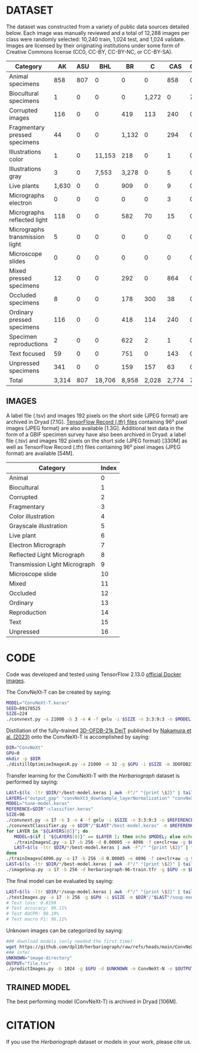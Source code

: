 # DATASET

The dataset was constructed from a variety of public data sources detailed below. Each image was manually reviewed and a total of 12,288 images per class were randomly selected: 10,240 train, 1,024 test, and 1,024 validate. Images are licensed by their originating institutions under some form of Creative Commons license (CC0, CC-BY, CC-BY-NC, or CC-BY-SA).

<!-- find raw-dataset -type f -name '*.jpg' | awk -F/ '{print $2,$3}' | sort | uniq -c | awk 'BEGIN{OFS="\t"; c=""; n=0}{if(NR==1){c=$2}; if(c==$2){n+=$1}else{print "Total",c,n; c=$2; n=$1}; print $3,$2,$1}END{print "Total",c,n}' | datamash crosstab 2,1 unique 3 | perl -pe 's*N/A*0*g; s/^\t/Category\t/' | awk -F'\t' 'BEGIN{OFS="\t"}{if(NR>1){for(k=2; k<=NF; k++){totals[k]+=$k}}; print $0}END{printf "Total\t"; for(k=2; k<2+length(totals); k++){printf "%s\t", totals[k]}; printf "\n"}' | awk -F'\t' 'BEGIN{OFS="\t"}{print $1,$2,$3,$4,$5,$6,$7,$8,$9,$10,$11,$12,$13,$14,$15,$16,$17,$18,$19,$20,$21,$22,$23,$24,$25,$26,$27,$28,$29,$30,$31,$32,$33,$34,$35,$36,$37,$39,$40,$41,$42,$43,$44,$45,$38}' | awk -F'\t' '{if(NR==1){print $0}else{printf $1"\t"; for(k=2; k<=NF; k++){printf("%\047d\t",$k)}; printf "\n"}}' | perl -pe 's/-/ /g; s/^([a-z])/\U$1/' | csv2md -d $'\t' -->

| Category                       | AK    | ASU | BHL    | BR    | C     | CAS   | CHNDM | COLO | E     | F      | FMNH | GH    | K     | KY  | L      | LY    | MA  | MCZ | MICH  | MO    | MPU   | MZH | Met   | NCU   | NHMD | NHMO | NMR | NY     | O     | P      | RSA   | SDNHM | TEX | TRH   | TTU | TU  | Tw     | UA  | UHIM | UMMZ | US     | YPM | YU    | Total   |
| ------------------------------ | ----- | --- | ------ | ----- | ----- | ----- | ----- | ---- | ----- | ------ | ---- | ----- | ----- | --- | ------ | ----- | --- | --- | ----- | ----- | ----- | --- | ----- | ----- | ---- | ---- | --- | ------ | ----- | ------ | ----- | ----- | --- | ----- | --- | --- | ------ | --- | ---- | ---- | ------ | --- | ----- | ------- |
| Animal specimens               | 858   | 807 | 0      | 0     | 0     | 858   | 0     | 0    | 0     | 0      | 857  | 0     | 0     | 857 | 0      | 0     | 0   | 848 | 0     | 0     | 0     | 857 | 0     | 0     | 417  | 857  | 857 | 0      | 0     | 0      | 0     | 505   | 0   | 0     | 388 | 857 | 0      | 857 | 91   | 676  | 0      | 840 | 1     | 12,288  |
| Biocultural specimens          | 1     | 0   | 0      | 0     | 1,272 | 0     | 714   | 0    | 0     | 3,026  | 0    | 0     | 1,925 | 0   | 47     | 1     | 0   | 0   | 0     | 141   | 0     | 0   | 5,157 | 0     | 0    | 0    | 0   | 3      | 0     | 0      | 0     | 0     | 1   | 0     | 0   | 0   | 0      | 0   | 0    | 0    | 0      | 0   | 0     | 12,288  |
| Corrupted images               | 116   | 0   | 0      | 419   | 113   | 240   | 0     | 104  | 387   | 943    | 0    | 362   | 0     | 0   | 310    | 702   | 70  | 0   | 593   | 151   | 215   | 0   | 0     | 246   | 0    | 0    | 0   | 2,992  | 498   | 1,633  | 483   | 0     | 55  | 138   | 0   | 0   | 0      | 0   | 0    | 0    | 1,071  | 0   | 447   | 12,288  |
| Fragmentary pressed specimens  | 44    | 0   | 0      | 1,132 | 0     | 294   | 0     | 50   | 209   | 1,632  | 0    | 242   | 0     | 0   | 1,418  | 1,268 | 57  | 0   | 81    | 11    | 152   | 0   | 0     | 299   | 0    | 0    | 0   | 1,502  | 99    | 1,909  | 222   | 0     | 84  | 156   | 0   | 0   | 0      | 0   | 0    | 0    | 1,398  | 0   | 29    | 12,288  |
| Illustrations color            | 1     | 0   | 11,153 | 218   | 0     | 1     | 0     | 1    | 16    | 48     | 0    | 1     | 28    | 0   | 3      | 6     | 0   | 0   | 0     | 39    | 10    | 0   | 0     | 0     | 0    | 0    | 0   | 711    | 0     | 41     | 10    | 0     | 0   | 0     | 0   | 0   | 0      | 0   | 0    | 0    | 1      | 0   | 0     | 12,288  |
| Illustrations gray             | 3     | 0   | 7,553  | 3,278 | 0     | 5     | 0     | 1    | 177   | 299    | 0    | 4     | 0     | 0   | 67     | 4     | 41  | 0   | 1     | 26    | 91    | 0   | 0     | 0     | 0    | 0    | 0   | 57     | 2     | 599    | 71    | 0     | 3   | 0     | 0   | 0   | 0      | 0   | 0    | 0    | 4      | 0   | 2     | 12,288  |
| Live plants                    | 1,630 | 0   | 0      | 909   | 0     | 9     | 0     | 13   | 1,638 | 530    | 0    | 3     | 3     | 0   | 10     | 41    | 11  | 0   | 7     | 1,631 | 7     | 0   | 0     | 257   | 0    | 0    | 0   | 1,630  | 10    | 1,630  | 53    | 0     | 120 | 507   | 0   | 0   | 0      | 0   | 0    | 0    | 1,631  | 0   | 8     | 12,288  |
| Micrographs electron           | 0     | 0   | 0      | 0     | 0     | 3     | 0     | 0    | 6     | 0      | 0    | 0     | 0     | 0   | 0      | 0     | 1   | 0   | 0     | 1     | 1     | 0   | 0     | 0     | 0    | 0    | 0   | 3,864  | 0     | 48     | 0     | 0     | 1   | 0     | 0   | 0   | 2,301  | 0   | 0    | 0    | 6,061  | 0   | 1     | 12,288  |
| Micrographs reflected light    | 118   | 0   | 0      | 582   | 70    | 15    | 0     | 72   | 178   | 2,078  | 0    | 315   | 0     | 0   | 20     | 566   | 13  | 0   | 642   | 98    | 253   | 0   | 0     | 25    | 0    | 0    | 0   | 2,371  | 768   | 2,914  | 4     | 0     | 0   | 148   | 0   | 0   | 71     | 0   | 0    | 0    | 121    | 0   | 846   | 12,288  |
| Micrographs transmission light | 5     | 0   | 0      | 0     | 0     | 0     | 0     | 0    | 1     | 0      | 0    | 0     | 4,577 | 0   | 0      | 0     | 0   | 0   | 0     | 0     | 0     | 0   | 0     | 0     | 0    | 0    | 0   | 2      | 0     | 69     | 0     | 0     | 0   | 0     | 0   | 0   | 7,609  | 0   | 0    | 0    | 25     | 0   | 0     | 12,288  |
| Microscope slides              | 0     | 0   | 0      | 0     | 0     | 0     | 0     | 0    | 0     | 0      | 0    | 0     | 1,354 | 0   | 10,934 | 0     | 0   | 0   | 0     | 0     | 0     | 0   | 0     | 0     | 0    | 0    | 0   | 0      | 0     | 0      | 0     | 0     | 0   | 0     | 0   | 0   | 0      | 0   | 0    | 0    | 0      | 0   | 0     | 12,288  |
| Mixed pressed specimens        | 12    | 0   | 0      | 292   | 0     | 864   | 0     | 40   | 1,259 | 300    | 0    | 1,235 | 0     | 0   | 154    | 803   | 16  | 0   | 158   | 3     | 88    | 0   | 0     | 39    | 0    | 0    | 0   | 2,177  | 553   | 1,444  | 575   | 0     | 14  | 30    | 0   | 0   | 0      | 0   | 0    | 0    | 1,156  | 0   | 1,076 | 12,288  |
| Occluded specimens             | 8     | 0   | 0      | 178   | 300   | 38    | 0     | 34   | 143   | 275    | 0    | 114   | 0     | 0   | 983    | 1,874 | 21  | 0   | 1,676 | 1     | 28    | 0   | 0     | 612   | 0    | 0    | 0   | 2,384  | 545   | 1,783  | 171   | 0     | 13  | 401   | 0   | 0   | 0      | 0   | 0    | 0    | 630    | 0   | 76    | 12,288  |
| Ordinary pressed specimens     | 116   | 0   | 0      | 418   | 114   | 240   | 0     | 104  | 387   | 943    | 0    | 362   | 0     | 0   | 310    | 702   | 70  | 0   | 593   | 151   | 215   | 0   | 0     | 246   | 0    | 0    | 0   | 2,992  | 498   | 1,625  | 483   | 0     | 55  | 138   | 0   | 0   | 0      | 0   | 0    | 0    | 1,079  | 0   | 447   | 12,288  |
| Specimen reproductions         | 2     | 0   | 0      | 622   | 2     | 1     | 0     | 10   | 651   | 9,824  | 0    | 8     | 0     | 0   | 87     | 34    | 4   | 0   | 213   | 4     | 23    | 0   | 0     | 4     | 0    | 0    | 0   | 116    | 3     | 50     | 454   | 0     | 167 | 2     | 0   | 0   | 0      | 0   | 0    | 0    | 6      | 0   | 1     | 12,288  |
| Text focused                   | 59    | 0   | 0      | 751   | 0     | 143   | 0     | 223  | 208   | 19     | 0    | 13    | 2     | 0   | 69     | 67    | 276 | 0   | 198   | 536   | 629   | 0   | 0     | 443   | 0    | 0    | 0   | 2,201  | 457   | 1,388  | 94    | 0     | 26  | 41    | 0   | 0   | 1,372  | 0   | 0    | 0    | 2,993  | 0   | 80    | 12,288  |
| Unpressed specimens            | 341   | 0   | 0      | 159   | 157   | 63    | 0     | 118  | 27    | 1,733  | 0    | 15    | 763   | 0   | 203    | 4     | 1   | 0   | 99    | 67    | 9     | 0   | 0     | 29    | 0    | 0    | 0   | 4,838  | 1     | 102    | 1,409 | 0     | 203 | 26    | 0   | 0   | 1,810  | 0   | 0    | 0    | 103    | 0   | 8     | 12,288  |
| Total                          | 3,314 | 807 | 18,706 | 8,958 | 2,028 | 2,774 | 714   | 770  | 5,287 | 21,650 | 857  | 2,674 | 8,652 | 857 | 14,615 | 6,072 | 581 | 848 | 4,261 | 2,860 | 1,721 | 857 | 5,157 | 2,200 | 417  | 857  | 857 | 27,840 | 3,434 | 15,235 | 4,029 | 505   | 742 | 1,587 | 388 | 857 | 13,163 | 857 | 91   | 676  | 16,279 | 840 | 3,022 | 208,896 |



## IMAGES

A label file (.tsv) and images 192 pixels on the short side (JPEG format) are archived in Dryad [7.1G]. [TensorFlow Record (.tfr) files](https://drive.google.com/file/d/1b9NwrnImA5aS4-b479xrdnb4UBFnFp4k/view?usp=sharing) containing 96² pixel images (JPEG format) are also available [1.3G].
Additional test data in the form of a GBIF specimen survey have also been archived in Dryad: a label file (.tsv) and images 192 pixels on the short side (JPEG format) [330M] as well as TensorFlow Record (.tfr) files containing 96² pixel images (JPEG format) are available [54M].

<!--  csv2md category-index.csv  -->

| Category                      | Index |
| ----------------------------- | ----- |
| Animal                        | 0     |
| Biocultural                   | 1     |
| Corrupted                     | 2     |
| Fragmentary                   | 3     |
| Color illustration            | 4     |
| Grayscale illustration        | 5     |
| Live plant                    | 6     |
| Electron Micrograph           | 7     |
| Reflected Light Micrograph    | 8     |
| Transmission Light Micrograph | 9     |
| Microscope slide              | 10    |
| Mixed                         | 11    |
| Occluded                      | 12    |
| Ordinary                      | 13    |
| Reproduction                  | 14    |
| Text                          | 15    |
| Unpressed                     | 16    |




# CODE

Code was developed and tested using TensorFlow 2.13.0 [official Docker images](https://hub.docker.com/r/tensorflow/tensorflow/tags).

The ConvNeXt-T can be created by saying: 
```bash 
MODEL="ConvNeXt-T.keras"
SEED=89178525
SIZE=224
./convnext.py -a 21000 -b 3 -e 4 -f gelu -i $SIZE -n 3:3:9:3 -o $MODEL -r $SEED -x 96 ### 43,762,344 parameters
```

Distillation of the fully–trained [3D-OFDB-21k DeiT](https://github.com/ryoo-nakamura/OFDB/) published by [Nakamura et al. (2023)](https://arxiv.org/abs/2307.14710) onto the ConvNeXt-T is accomplished by saying:
<!-- {"GaussianNoise": 0.0, "GaussianNoiseSDmax": 0.1, "invert": 0.0, "leftRight": 0.0, "rotateOne": 0.0, "rotateThree": 0.0, "rotateTwo": 0.0, "shearX": 0.0, "shearXproportion": 0.1, "shearY": 0.0, "shearYproportion": 0.1, "solarizeAdd": 0.0, "solarizeAddition": 0.1, "solarizeAddThreshold": 0.1, "translateX": 0.0, "translateXproportion": 0.1, "translateY": 0.0, "translateYproportion": 0.1, "upDown": 0.0, "mixup": 0.0, "resizeRatioHigh": 0.75, "resizeRatioLow": 1.33, "resizeScaleHigh": 0.08, "resizeScaleLow": 1.0, "batch": 5, "clrStep": 4, "learningRate": 0.005, "distillTemperature": 12.5, "weightDecay": 1e-05} -->
```bash
DIR="ConvNeXt"
GPU=0
mkdir -p $DIR
./distillOptimizeImagesR.py -a 21000 -e 32 -g $GPU -i $SIZE -m 3DOFDB21kViTB16-224-TF -o $DIR -r $SEED -S $SIZE -s $MODEL -t 3D-OFDB-21k-224-train-microcosm.tfr -v 3D-OFDB-21k-224-test.tfr -l manual/
```

Transfer learning for the ConvNeXt-T with the *Herbariograph* dataset is performed by saying:
```bash
LAST=$(ls -ltr $DIR/*/best-model.keras | awk -F"/" "{print \$2}" | tail -1)
LAYERS=("output_gap" "convNeXt3_downSample_layerNormalization" "convNeXt2_downSample_layerNormalization" "convNeXt1_downSample_layerNormalization")
MODEL="tune-model.keras"
REFERENCE=$DIR"-classifier.keras"
SIZE=96
./convnext.py -a 17 -b 3 -e 4 -f gelu -i $SIZE -n 3:3:9:3 -o $REFERENCE -r $SEED -x 96 ### 27,626,417 parameters
./convnextClassifier.py -e $DIR"/"$LAST"/best-model.keras" -m $REFERENCE -o $DIR"/"$LAST"/"$MODEL
for LAYER in "${LAYERS[@]}"; do
   MODEL=$(if [ "${LAYERS[0]}" == $LAYER ]; then echo $MODEL; else echo "best-model.keras"; fi)
   ./trainImagesC.py -a 17 -b 256 -d 0.00005 -e 4096 -f ce+clr+aw -g $GPU -i $SIZE -l 0.00005 -m $DIR"/"$LAST"/"$MODEL -o $DIR -r $SEED -s $LAYER -t herbariograph-96-train.tfr -v herbariograph-96-validation.tfr
   LAST=$(ls -ltr $DIR/*/best-model.keras | awk -F"/" "{print \$2}" | tail -1)
done
./trainImagesC4096.py -a 17 -b 256 -d 0.00005 -e 4096 -f ce+clr+aw -g $GPU -i $SIZE -l 0.00005 -m $DIR"/"$LAST"/"$MODEL -o $DIR -Q -r $SEED -s rescale -t herbariograph-96-train.tfr -v herbariograph-96-validation.tfr
LAST=$(ls -ltr $DIR/*/best-model.keras | awk -F"/" "{print \$2}" | tail -1 | perl -pe "s/-best/-intermediate/")
./imageSoup.py -a 17 -b 256 -d herbariograph-96-train.tfr -g $GPU -m $DIR"/"$LAST -o $DIR -T 60 -v herbariograph-96-validation.tfr
```

The final model can be evaluated by saying:
```bash
LAST=$(ls -ltr $DIR/*/soup-model.keras | awk -F"/" "{print \$2}" | tail -1)
./testImages.py -a 17 -b 256 -g $GPU -i $SIZE -m $DIR"/"$LAST"/soup-model.keras" -t herbariograph-96-test.tfr
# Test loss: 0.8199
# Test accuracy: 96.11%
# Test AUCPR: 98.19%
# Test macro F1: 96.11%
```

Unknown images can be categorized by saying:
```bash
### download models (only needed the first time)
wget https://github.com/dpl10/herbariograph/raw/refs/heads/main/ConvNeXt-distilled.keras 
### infer
UNKNOWN="image-directory"
OUTPUT="file.tsv"
./predictImages.py -b 1024 -g $GPU -d $UNKNOWN -m ConvNeXt-N -o $OUTPUT -p 4
```


## TRAINED MODEL

The best performing model (ConvNeXt-T) is archived in Dryad [106M].



# CITATION

If you use the *Herbariograph* dataset or models in your work, please cite us.
